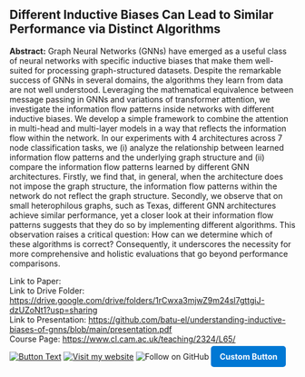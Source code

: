 ## Different Inductive Biases Can Lead to Similar Performance via Distinct Algorithms
**Abstract:** Graph Neural Networks (GNNs) have emerged as a useful class of neural networks with specific inductive biases that make them well-suited for processing graph-structured datasets. Despite the remarkable success of GNNs in several domains, the algorithms they learn from data are not well understood. Leveraging the mathematical equivalence between message passing in GNNs and variations of transformer attention, we investigate the information flow patterns inside networks with different inductive biases. We develop a simple framework to combine the attention in multi-head and multi-layer models in a way that reflects the information flow within the network. In our experiments with 4 architectures across 7 node classification tasks, we (i) analyze the relationship between learned information flow patterns and the underlying graph structure and (ii) compare the information flow patterns learned by different GNN architectures. Firstly, we find that, in general, when the architecture does not impose the graph structure, the information flow patterns within the network do not reflect the graph structure. Secondly, we observe that on small heterophilous graphs, such as Texas, different GNN architectures achieve similar performance, yet a closer look at their information flow patterns suggests that they do so by implementing different algorithms. This observation raises a critical question: How can we determine which of these algorithms is correct? Consequently, it underscores the necessity for more comprehensive and holistic evaluations that go beyond performance comparisons. 

 Link to Paper: <br>
 Link to Drive Folder: https://drive.google.com/drive/folders/1rCwxa3mjwZ9m24sl7gttgiJ-dzUZoNt1?usp=sharing <br>
 Link to Presentation: https://github.com/batu-el/understanding-inductive-biases-of-gnns/blob/main/presentation.pdf <br>
 Course Page:  https://www.cl.cam.ac.uk/teaching/2324/L65/ <br>

[![Button Text](https://img.shields.io/badge/Label-Message-Color)](https://link_to_your_target.com)
[![Visit my website](https://img.shields.io/badge/Website-Visit-blue)](https://example.com)
<a href="https://github.com/your-username" style="text-decoration: none;">
  <img src="https://img.shields.io/badge/Follow%20on-GitHub-black?style=for-the-badge&logo=github" alt="Follow on GitHub">
</a>
<a href="https://example.com" style="background-color: #0078D4; color: white; padding: 10px 15px; text-decoration: none; border-radius: 5px; font-weight: bold;">
  Custom Button
</a>



